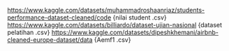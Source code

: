 https://www.kaggle.com/datasets/muhammadroshaanriaz/students-performance-dataset-cleaned/code {nilai student .csv}
https://www.kaggle.com/datasets/billiardo/dataset-ujian-nasional {dataset pelatihan .csv}
https://www.kaggle.com/datasets/dipeshkhemani/airbnb-cleaned-europe-dataset/data {Aemf1 .csv}
